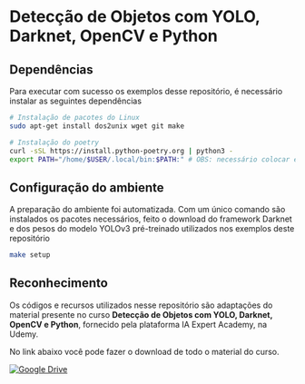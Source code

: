 # Detecção de Objetos com YOLO, Darknet, OpenCV e Python

## Dependências

Para executar com sucesso os exemplos desse repositório, é necessário instalar as seguintes dependências

```bash
# Instalação de pacotes do Linux
sudo apt-get install dos2unix wget git make

# Instalação do poetry
curl -sSL https://install.python-poetry.org | python3 -
export PATH="/home/$USER/.local/bin:$PATH:" # OBS: necessário colocar esse comando no .bashrc ou .zshrc
```

## Configuração do ambiente

A preparação do ambiente foi automatizada. Com um único comando são instalados os pacotes necessários, feito o download do framework Darknet e dos pesos do modelo YOLOv3 pré-treinado utilizados nos exemplos deste repositório

```bash
make setup
```

## Reconhecimento

Os códigos e recursos utilizados nesse repositório são adaptações do material presente no curso **Detecção de Objetos com YOLO, Darknet, OpenCV e Python**, fornecido pela plataforma IA Expert Academy, na Udemy.

No link abaixo você pode fazer o download de todo o material do curso.

[![Google Drive](https://img.shields.io/badge/Google%20Drive-4285F4.svg?style=for-the-badge&logo=Google-Drive&logoColor=white)](https://drive.google.com/drive/folders/1jcWIoIWlFJ2ocERjW0p2W1cZ4LRMEjM5)